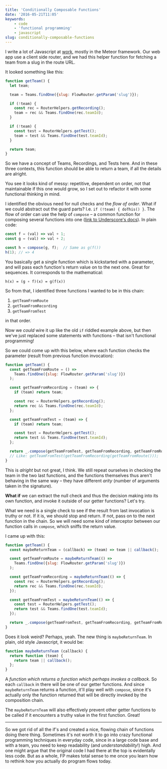 ```yaml
---
title: 'Conditionally Composable Functions'
date: '2016-05-21T11:05'
keywords:
    - code
    - 'functional programming'
    - javascript
slug: conditionally-composable-functions
---
```


I write a lot of Javascript at [work](http://lookback.io), mostly in the Meteor framework. Our web app use a client side router, and we had this helper function for fetching a team from a slug in the route URL.

It looked something like this:

```js
function getTeam() {
  let team;

  team = Teams.findOne({slug: FlowRouter.getParam('slug')});

  if (!team) {
    const rec = RouterHelpers.getRecording();
    team = rec && Teams.findOne(rec.teamId);
  }

  if (!team) {
    const test = RouterHelpers.getTest();
    team = test && Teams.findOne(test.teamId);
  }

  return team;
}
```

So we have a concept of Teams, Recordings, and Tests here. And in these three contexts, this function should be able to return a team, if all the details are alright.

You see it looks kind of messy: repetitive, dependent on order, not that maintainable if this one would grow, so I set out to refactor it with some functional thinking in mind.

I identified the obvious need for null checks and the *flow of order*. What if we could abstract out the guard parts? I.e. `if (!team) { doThis() }`. The flow of order can use the help of `compose` – a common function for composing several functions into one ([link to Underscore's docs](http://underscorejs.org/#compose)). In plain code:

```js
const f = (val) => val + 1;
const g = (val) => val + 2;

const h = compose(g, f);  // Same as g(f())
h(1); // => 4
```

You basically get a single function which is kickstarted with a parameter, and will pass each function's return value on to the next one. Great for sequences. It corresponds to the mathematical:

```
h(x) = (g ∘ f)(x) = g(f(x))
```

So from that, I identified three functions I wanted to be in this chain:

1. `getTeamFromRoute`
2. `getTeamFromRecording`
3. `getTeamFromTest`

in that order.

Now we *could* wire it up like the old `if` riddled example above, but then we've just replaced some statements with functions – that isn't functional programming!

So we could come up with this below, where each function checks the parameter (result from previous function invocation):

```js
function getTeam() {
  const getTeamFromRoute = () =>
    Teams.findOne({slug: FlowRouter.getParam('slug')})
  );

  const getTeamFromRecording = (team) => {
    if (team) return team;

    const rec = RouterHelpers.getRecording();
    return rec && Teams.findOne(rec.teamId);
  };

  const getTeamFromTest = (team) => {
    if (team) return team;

    const test = RouterHelpers.getTest();
    return test && Teams.findOne(test.teamId);
  };

  return _.compose(getTeamFromTest, getTeamFromRecording, getTeamFromRoute)();
  // Like: getTeamFromTest(getTeamFromRecording(getTeamFromRoute()));
}
```

This is *alright* but not great, I think. We still repeat ourselves in checking the team in the two last functions, and the functions themselves thus aren't behaving in the same way – they have different *arity* (number of arguments taken in the signature).

**What if** we can extract the null check and thus the decision making into its own function, and invoke it outside of our getter functions? Let's try.

What we need is a single check to see if the result from last invocation is truthy or not. If it is, we should stop and return. If not, pass on to the next function in the chain. So we will need some kind of interceptor between our function calls in `compose`, which sniffs the return value.

I came up with this:

```js
function getTeam() {
  const maybeReturnTeam = (callback) => (team) => team || callback();

  const getTeamFromRoute = maybeReturnTeam(() =>
    Teams.findOne({slug: FlowRouter.getParam('slug')})
  );

  const getTeamFromRecording = maybeReturnTeam(() => {
    const rec = RouterHelpers.getRecording();
    return rec && Teams.findOne(rec.teamId);
  });

  const getTeamFromTest = maybeReturnTeam(() => {
    const test = RouterHelpers.getTest();
    return test && Teams.findOne(test.teamId);
  });

  return _.compose(getTeamFromTest, getTeamFromRecording, getTeamFromRoute)();
}
```

Does it look weird? Perhaps, yeah. The new thing is `maybeReturnTeam`. In plain, old style Javascript, it would be:

```js
function maybeReturnTeam (callback) {
  return function (team) {
    return team || callback();
  };
}
```

A *function which returns a function which perhaps invokes a callback*. So each `callback` in there will be one of our getter functions. And since `maybeReturnTeam` returns a function, it'll play well with `compose`, since it's actually only the function returned that will be directly invoked by the composition chain.

The `maybeReturnTeam` will also effectively prevent other getter functions to be called if it encounters a truthy value in the first function. Great!

***

So we got rid of all the if's and created a nice, flowing chain of functions doing there thing. Sometimes it's not worth it to go into crazy functional programming techniques in everyday code, since in a large code base and with a team, you need to keep readability (and *understandability*!) high. And one might argue that the original code I had there at the top is evidentally less code. But as a whole, FP makes total sense to me once you learn how to rethink how you actually do program flows today.
